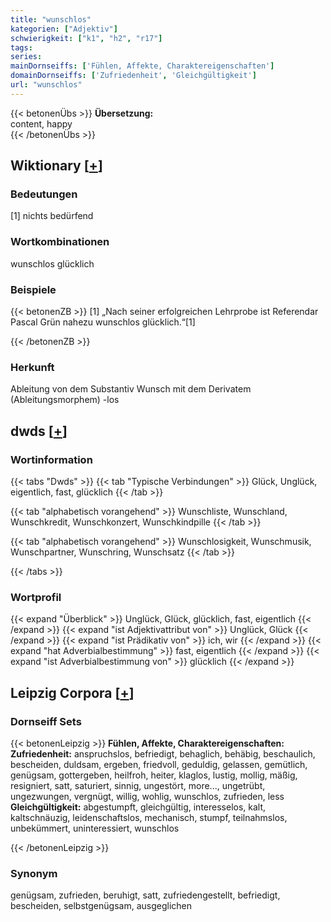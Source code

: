 ```yaml
---
title: "wunschlos"
kategorien: ["Adjektiv"]
schwierigkeit: ["k1", "h2", "r17"]
tags:
series:
mainDornseiffs: ['Fühlen, Affekte, Charaktereigenschaften']
domainDornseiffs: ['Zufriedenheit', 'Gleichgültigkeit']
url: "wunschlos"
---
```


{{< betonenÜbs >}}
**Übersetzung:**  
content, happy  
{{< /betonenÜbs >}}

## Wiktionary [[+](https://de.wiktionary.org/wiki/wunschlos)]

### Bedeutungen
[1] nichts bedürfend  

### Wortkombinationen
wunschlos glücklich  

### Beispiele
{{< betonenZB >}}
[1] „Nach seiner erfolgreichen Lehrprobe ist Referendar Pascal Grün nahezu wunschlos glücklich.“[1]  

{{< /betonenZB >}}
### Herkunft
Ableitung von dem Substantiv Wunsch mit dem Derivatem (Ableitungsmorphem) -los  



## dwds [[+](https://www.dwds.de/wb/wunschlos)]

### Wortinformation
{{< tabs "Dwds" >}}
{{< tab "Typische Verbindungen" >}}
Glück, Unglück, eigentlich, fast, glücklich
{{< /tab >}}

{{< tab "alphabetisch vorangehend" >}}
Wunschliste, Wunschland, Wunschkredit, Wunschkonzert, Wunschkindpille
{{< /tab >}}

{{< tab "alphabetisch vorangehend" >}}
Wunschlosigkeit, Wunschmusik, Wunschpartner, Wunschring, Wunschsatz
{{< /tab >}}

{{< /tabs >}}

### Wortprofil
{{< expand "Überblick" >}} Unglück, Glück, glücklich, fast, eigentlich {{< /expand >}}
{{< expand "ist Adjektivattribut von" >}} Unglück, Glück {{< /expand >}}
{{< expand "ist Prädikativ von" >}} ich, wir {{< /expand >}}
{{< expand "hat Adverbialbestimmung" >}} fast, eigentlich {{< /expand >}}
{{< expand "ist Adverbialbestimmung von" >}} glücklich {{< /expand >}}

## Leipzig Corpora [[+](https://corpora.uni-leipzig.de/en/res?word=wunschlos&corpusId=deu_newscrawl-public_2018)]

### Dornseiff Sets
{{< betonenLeipzig >}}
**Fühlen, Affekte, Charaktereigenschaften:**  
**Zufriedenheit:** anspruchslos, befriedigt, behaglich, behäbig, beschaulich, bescheiden, duldsam, ergeben, friedvoll, geduldig, gelassen, gemütlich, genügsam, gottergeben, heilfroh, heiter, klaglos, lustig, mollig, mäßig, resigniert, satt, saturiert, sinnig, ungestört, more..., ungetrübt, ungezwungen, vergnügt, willig, wohlig, wunschlos, zufrieden, less  
**Gleichgültigkeit:** abgestumpft, gleichgültig, interesselos, kalt, kaltschnäuzig, leidenschaftslos, mechanisch, stumpf, teilnahmslos, unbekümmert, uninteressiert, wunschlos  

{{< /betonenLeipzig >}}

### Synonym
genügsam, zufrieden, beruhigt, satt, zufriedengestellt, befriedigt, bescheiden, selbstgenügsam, ausgeglichen

